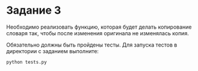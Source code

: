 <h1>Задание 3</h1>

Необходимо реализовать функцию, которая будет делать копирование словаря так,
чтобы после изменения оригинала не изменялась копия.

Обязательно должны быть пройдены тесты. Для запуска тестов в директории с заданием выполните:

```
python tests.py
```